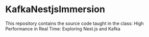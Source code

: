 # KafkaNestjsImmersion
This repository contains the source code taught in the class: High Performance in Real Time: Exploring Nest.js and Kafka
